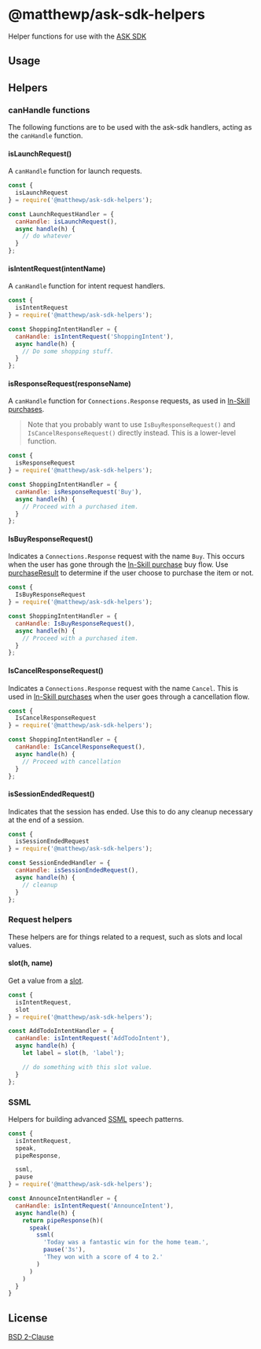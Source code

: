 # @matthewp/ask-sdk-helpers

Helper functions for use with the [ASK SDK](https://developer.amazon.com/en-US/docs/alexa/alexa-skills-kit-sdk-for-nodejs/overview.html)

## Usage

## Helpers

### canHandle functions

The following functions are to be used with the ask-sdk handlers, acting as the `canHandle` function.

#### isLaunchRequest()

A `canHandle` function for launch requests.

```js
const {
  isLaunchRequest
} = require('@matthewp/ask-sdk-helpers');

const LaunchRequestHandler = {
  canHandle: isLaunchRequest(),
  async handle(h) {
    // do whatever
  }
};
```

#### isIntentRequest(intentName)

A `canHandle` function for intent request handlers.

```js
const {
  isIntentRequest
} = require('@matthewp/ask-sdk-helpers');

const ShoppingIntentHandler = {
  canHandle: isIntentRequest('ShoppingIntent'),
  async handle(h) {
    // Do some shopping stuff.
  }
};
```

#### isResponseRequest(responseName)

A `canHandle` function for `Connections.Response` requests, as used in [In-Skill purchases](https://developer.amazon.com/en-US/docs/alexa/in-skill-purchase/add-isps-to-a-skill.html).

> Note that you probably want to use `IsBuyResponseRequest()` and `IsCancelResponseRequest()` directly instead. This is a lower-level function.

```js
const {
  isResponseRequest
} = require('@matthewp/ask-sdk-helpers');

const ShoppingIntentHandler = {
  canHandle: isResponseRequest('Buy'),
  async handle(h) {
    // Proceed with a purchased item.
  }
};
```

#### IsBuyResponseRequest()

Indicates a `Connections.Response` request with the name `Buy`. This occurs when the user has gone through the [In-Skill purchase](https://developer.amazon.com/en-US/docs/alexa/in-skill-purchase/add-isps-to-a-skill.html) buy flow. Use [purchaseResult](#purchaseResult()) to determine if the user choose to purchase the item or not.

```js
const {
  IsBuyResponseRequest
} = require('@matthewp/ask-sdk-helpers');

const ShoppingIntentHandler = {
  canHandle: IsBuyResponseRequest(),
  async handle(h) {
    // Proceed with a purchased item.
  }
};
```

#### IsCancelResponseRequest()

Indicates a `Connections.Response` request with the name `Cancel`. This is used in [In-Skill purchases](https://developer.amazon.com/en-US/docs/alexa/in-skill-purchase/add-isps-to-a-skill.html) when the user goes through a cancellation flow.

```js
const {
  IsCancelResponseRequest
} = require('@matthewp/ask-sdk-helpers');

const ShoppingIntentHandler = {
  canHandle: IsCancelResponseRequest(),
  async handle(h) {
    // Proceed with cancellation
  }
};
```

#### isSessionEndedRequest()

Indicates that the session has ended. Use this to do any cleanup necessary at the end of a session.

```js
const {
  isSessionEndedRequest
} = require('@matthewp/ask-sdk-helpers');

const SessionEndedHandler = {
  canHandle: isSessionEndedRequest(),
  async handle(h) {
    // cleanup
  }
};
```

### Request helpers

These helpers are for things related to a request, such as slots and local values.

#### slot(h, name)

Get a value from a [slot](https://developer.amazon.com/en-US/docs/alexa/custom-skills/create-and-edit-custom-slot-types.html).

```js
const {
  isIntentRequest,
  slot
} = require('@matthewp/ask-sdk-helpers');

const AddTodoIntentHandler = {
  canHandle: isIntentRequest('AddTodoIntent'),
  async handle(h) {
    let label = slot(h, 'label');

    // do something with this slot value.
  }
};
```

### SSML

Helpers for building advanced [SSML](https://developer.amazon.com/en-US/docs/alexa/custom-skills/speech-synthesis-markup-language-ssml-reference.html) speech patterns.

```js
const {
  isIntentRequest,
  speak,
  pipeResponse,

  ssml,
  pause
} = require('@matthewp/ask-sdk-helpers');

const AnnounceIntentHandler = {
  canHandle: isIntentRequest('AnnounceIntent'),
  async handle(h) {
    return pipeResponse(h)(
      speak(
        ssml(
          'Today was a fantastic win for the home team.',
          pause('3s'),
          'They won with a score of 4 to 2.'
        )
      )
    )
  }
}
```

## License

[BSD 2-Clause](https://opensource.org/licenses/BSD-2-Clause)